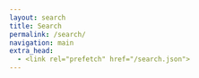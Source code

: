 ```yaml
---
layout: search
title: Search
permalink: /search/
navigation: main
extra_head:
  - <link rel="prefetch" href="/search.json">
---
```

